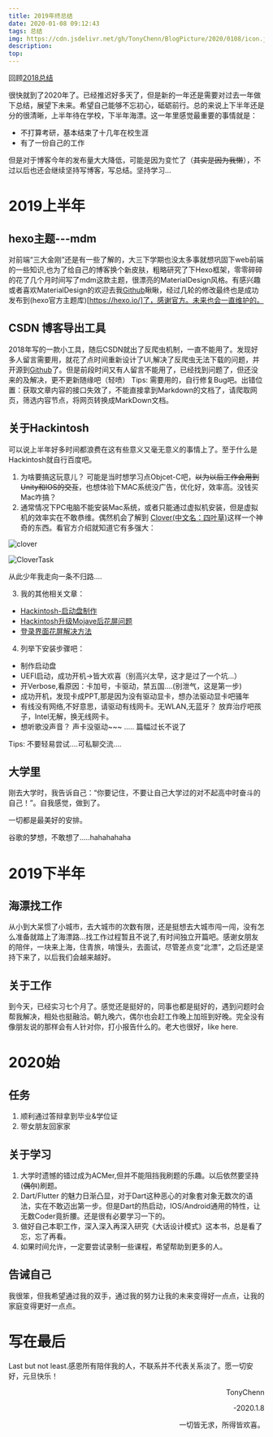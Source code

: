 ```yaml
---
title: 2019年终总结
date: 2020-01-08 09:12:43
tags: 总结
img: https://cdn.jsdelivr.net/gh/TonyChenn/BlogPicture/2020/0108/icon.jpg
description:
top:
---
```

回顾[2018总结](https://tonychenn.cn/2019/01/05/2018总结/)

很快就到了2020年了。已经推迟好多天了，但是新的一年还是需要对过去一年做下总结，展望下未来。希望自己能够不忘初心，砥砺前行。总的来说上下半年还是分的很清晰，上半年待在学校，下半年海漂。这一年里感觉最重要的事情就是：

- 不打算考研，基本结束了十几年在校生涯
- 有了一份自己的工作

但是对于博客今年的发布量大大降低，可能是因为变忙了（~~其实是因为我懒~~），不过以后也还会继续坚持写博客，写总结。坚持学习...

# 2019上半年

## hexo主题---mdm
对前端“三大金刚”还是有一些了解的，大三下学期也没太多事就想巩固下web前端的一些知识,也为了给自己的博客换个新皮肤，粗略研究了下Hexo框架，零零碎碎的花了几个月时间写了mdm这款主题，很漂亮的MaterialDesign风格。有感兴趣或者喜欢MaterialDesign的欢迎去我[Github](https://github.com/TonyChenn/mdm)瞅瞅，经过几轮的修改最终也是成功发布到(hexo官方主题库)[https://hexo.io/]了，感谢官方。未来也会一直维护的。

## CSDN 博客导出工具
2018年写的一款小工具，随后CSDN就出了反爬虫机制，一直不能用了。发现好多人留言需要用，就花了点时间重新设计了UI,解决了反爬虫无法下载的问题，并开源到[Github](https://github.com/TonyChenn/BlogExportTool)了。但是前段时间又有人留言不能用了，已经找到问题了，但还没来的及解决，更不更新随缘吧（轻喷）
Tips:
需要用的，自行修复Bug吧。出错位置：获取文章内容的接口失效了，不能直接拿到Markdown的文档了，请爬取网页，筛选内容节点，将网页转换成MarkDown文档。

## 关于Hackintosh
可以说上半年好多时间都浪费在这有些意义又毫无意义的事情上了。至于什么是Hackintosh就自行百度吧。
1. 为啥要搞这玩意儿？ 可能是当时想学习点Objcet-C吧，~~以为以后工作会用到Unity和IOS的交互~~，也想体验下MAC系统没广告，优化好，效率高。没钱买Mac咋搞？
2. 通常情况下PC电脑不能安装Mac系统，或者只能通过虚拟机安装，但是虚拟机的效率实在不敢恭维。偶然机会了解到 [Clover(中文名：四叶草)](https://sourceforge.net/projects/cloverefiboot/)这样一个神奇的东西。看官方介绍就知道它有多强大：

![clover](https://cdn.jsdelivr.net/gh/TonyChenn/BlogPicture/2020/0108/clover.jpg)

![CloverTask](https://cdn.jsdelivr.net/gh/TonyChenn/BlogPicture/2020/0108/cloverTask.jpg)

从此少年我走向一条不归路....

3. 我的其他相关文章：
- [Hackintosh-启动盘制作](https://tonychenn.cn/2019/02/27/Hackintosh-%E5%90%AF%E5%8A%A8%E7%9B%98%E5%88%B6%E4%BD%9C/)
- [Hackintosh升级Mojave后花屏问题](https://tonychenn.cn/2019/04/05/Hackintosh-%E5%8D%87%E7%BA%A7Mojave%E5%90%8E%E8%8A%B1%E5%B1%8F%E9%97%AE%E9%A2%98/)
- [登录界面花屏解决方法](https://tonychenn.cn/2019/06/14/Hackintosh-%E7%99%BB%E5%BD%95%E7%95%8C%E9%9D%A2%E8%8A%B1%E5%B1%8F%E8%A7%A3%E5%86%B3%E6%96%B9%E6%B3%95/)

4. 列举下安装步骤吧：
- 制作启动盘
- UEFI启动，成功开机->皆大欢喜（别高兴太早，这才是过了一个坑...）
- 开Verbose,看原因：卡加号，卡驱动，禁五国....(别泄气，这是第一步)
- 成功开机，发现卡成PPT,那是因为没有驱动显卡，想办法驱动显卡吧骚年
- 有线没有网络,不好意思，请驱动有线网卡。无WLAN,无蓝牙？ 放弃治疗吧孩子，Intel无解，换无线网卡。
- 想听歌没声音？ 声卡没驱动~~~
.....
篇幅过长不说了

Tips:
不要轻易尝试....可私聊交流....

## 大学里
刚去大学时，我告诉自己：“你要记住，不要让自己大学过的对不起高中时奋斗的自己！”。自我感觉，做到了。

一切都是最美好的安排。

谷歌的梦想，不敢想了.....hahahahaha

# 2019下半年

## 海漂找工作
从小到大呆惯了小城市，去大城市的次数有限，还是挺想去大城市闯一闯，没有怎么准备就踏上了海漂路...找工作过程暂且不说了,有时间独立开篇吧。感谢女朋友的陪伴，一块来上海，住青旅，啃馒头，去面试，尽管差点变“北漂”，之后还是坚持下来了，以后我们会越来越好。

## 关于工作
到今天，已经实习七个月了。感觉还是挺好的，同事也都是挺好的，遇到问题时会帮我解决，相处也挺融洽。朝九晚六，偶尔也会赶工作晚上加班到好晚。完全没有像朋友说的那样会有人针对你，打小报告什么的。老大也很好，like here.
## 

# 2020始

## 任务
1. 顺利通过答辩拿到毕业&学位证
2. 带女朋友回家家

## 关于学习
1. 大学时遗憾的错过成为ACMer,但并不能阻挡我刷题的乐趣。以后依然要坚持(~~偶尔~~)刷题。
2. Dart/Flutter 的魅力日渐凸显，对于Dart这种恶心的对象套对象无数次的语法，实在不敢迈出第一步。但是Dart的热启动，IOS/Android通用的特性，让无数Coder竟折腰。还是很有必要学习一下的。
3. 做好自己本职工作，深入深入再深入研究《大话设计模式》这本书，总是看了忘，忘了再看。
4. 如果时间允许，一定要尝试录制一些课程，希望帮助到更多的人。
## 告诫自己
我很笨，但我希望通过我的双手，通过我的努力让我的未来变得好一点点，让我的家庭变得更好一点点。

# 写在最后
Last but not least.感恩所有陪伴我的人，不联系并不代表关系淡了。愿一切安好，元旦快乐！

<div align="right">
TonyChenn

-2020.1.8

一切皆无求，所得皆欢喜。</div>